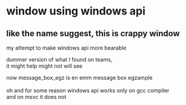 # window using windows api
## like the name suggest, this is crappy window
my attempt to make windows api more bearable

dummer version of what I found on teams,<br>
it might help might not will see


now message_box_egz is en emm message box egzample 
<br>
<br>
oh and for some reason windows api works only on gcc compiler<br>
and on msvc it does not